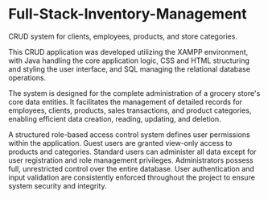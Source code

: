 # Full-Stack-Inventory-Management
CRUD system for clients, employees, products, and store categories.

This CRUD application was developed utilizing the XAMPP environment, with Java handling the core application logic, CSS and HTML structuring and styling the user interface, and SQL managing the relational database operations.

The system is designed for the complete administration of a grocery store's core data entities. It facilitates the management of detailed records for employees, clients, products, sales transactions, and product categories, enabling efficient data creation, reading, updating, and deletion.

A structured role-based access control system defines user permissions within the application. Guest users are granted view-only access to products and categories. Standard users can administer all data except for user registration and role management privileges. Administrators possess full, unrestricted control over the entire database. User authentication and input validation are consistently enforced throughout the project to ensure system security and integrity.
